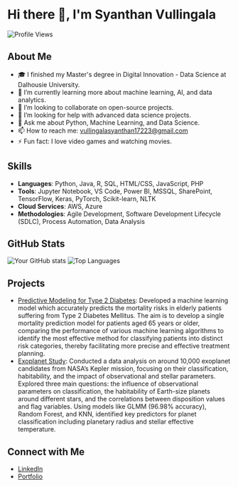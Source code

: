 # Hi there 👋, I'm Syanthan Vullingala

![Profile Views](https://komarev.com/ghpvc/?username=shanthan001&color=blue)

## About Me
- 🎓 I finished my Master's degree in Digital Innovation - Data Science at Dalhousie University.
- 🌱 I’m currently learning more about machine learning, AI, and data analytics.
- 👯 I’m looking to collaborate on open-source projects.
- 🤔 I’m looking for help with advanced data science projects.
- 💬 Ask me about Python, Machine Learning, and Data Science.
- 📫 How to reach me: [vullingalasyanthan17223@gmail.com](mailto:vullingalasyanthan17223@gmail.com)
- ⚡ Fun fact: I love video games and watching movies.

## Skills
- **Languages**: Python, Java, R, SQL, HTML/CSS, JavaScript, PHP
- **Tools**: Jupyter Notebook, VS Code, Power BI, MSSQL, SharePoint, TensorFlow, Keras, PyTorch, Scikit-learn, NLTK
- **Cloud Services**: AWS, Azure
- **Methodologies**: Agile Development, Software Development Lifecycle (SDLC), Process Automation, Data Analysis

## GitHub Stats
![Your GitHub stats](https://github-readme-stats.vercel.app/api?username=shanthan001&show_icons=true&hide=contribs,prs&theme=radical)
![Top Languages](https://github-readme-stats.vercel.app/api/top-langs/?username=shanthan001&layout=compact&theme=radical)

## Projects
- [Predictive Modeling for Type 2 Diabetes](https://github.com/shanthan001/T2-Diabetes-Mellitus-Detection): Developed a machine learning model which accurately predicts the mortality risks in elderly patients suffering from Type 2 Diabetes Mellitus. The aim is to develop a single mortality prediction model for patients aged 65 years or older, comparing the performance of various machine learning algorithms to identify the most effective method for classifying patients into distinct risk categories, thereby facilitating more precise and effective treatment planning.
- [Exoplanet Study](https://github.com/shanthan001/Exoplanet-study): Conducted a data analysis on around 10,000 exoplanet candidates from NASA’s Kepler mission, focusing on their classification, habitability, and the impact of observational and stellar parameters. Explored three main questions: the influence of observational parameters on classification, the habitability of Earth-size planets around different stars, and the correlations between disposition values and flag variables. Using models like GLMM (96.98% accuracy), Random Forest, and KNN, identified key predictors for planet classification including planetary radius and stellar effective temperature.

## Connect with Me
- [LinkedIn](https://www.linkedin.com/in/shyantan)
- [Portfolio](https://shanthan001.github.io/syanthanvullingala)
